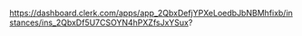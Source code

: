 https://dashboard.clerk.com/apps/app_2QbxDefjYPXeLoedbJbNBMhfixb/instances/ins_2QbxDf5U7CSOYN4hPXZfsJxYSux?